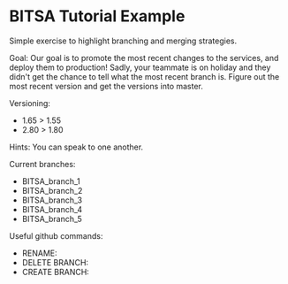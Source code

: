 # BITSA Tutorial Example

Simple exercise to highlight branching and merging strategies. 

Goal:
Our goal is to promote the most recent changes to the services, and deploy them to production! 
Sadly, your teammate is on holiday and they didn't get the chance to tell what the most recent branch is. 
Figure out the most recent version and get the versions into master. 

Versioning:
- 1.65 > 1.55
- 2.80 > 1.80

Hints:
You can speak to one another.

Current branches:
- BITSA_branch_1
- BITSA_branch_2
- BITSA_branch_3
- BITSA_branch_4
- BITSA_branch_5

Useful github commands:
- RENAME:
- DELETE BRANCH:
- CREATE BRANCH:
